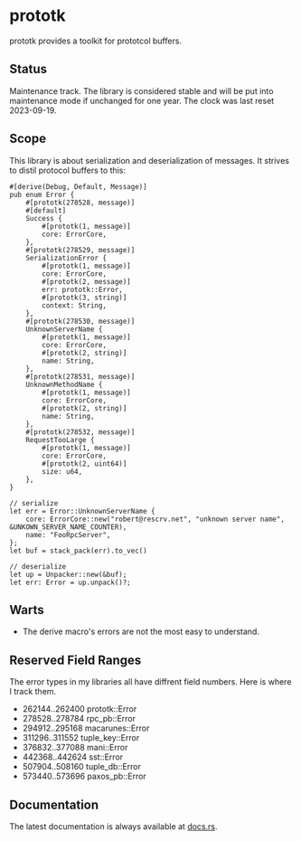 prototk
=======

prototk provides a toolkit for prototcol buffers.

Status
------

Maintenance track.  The library is considered stable and will be put into maintenance mode if unchanged for one year.
The clock was last reset 2023-09-19.

Scope
-----

This library is about serialization and deserialization of messages.  It strives to distil protocol buffers to this:

```ignore
#[derive(Debug, Default, Message)]
pub enum Error {
    #[prototk(278528, message)]
    #[default]
    Success {
        #[prototk(1, message)]
        core: ErrorCore,
    },
    #[prototk(278529, message)]
    SerializationError {
        #[prototk(1, message)]
        core: ErrorCore,
        #[prototk(2, message)]
        err: prototk::Error,
        #[prototk(3, string)]
        context: String,
    },
    #[prototk(278530, message)]
    UnknownServerName {
        #[prototk(1, message)]
        core: ErrorCore,
        #[prototk(2, string)]
        name: String,
    },
    #[prototk(278531, message)]
    UnknownMethodName {
        #[prototk(1, message)]
        core: ErrorCore,
        #[prototk(2, string)]
        name: String,
    },
    #[prototk(278532, message)]
    RequestTooLarge {
        #[prototk(1, message)]
        core: ErrorCore,
        #[prototk(2, uint64)]
        size: u64,
    },
}

// serialize
let err = Error::UnknownServerName {
    core: ErrorCore::new("robert@rescrv.net", "unknown server name", &UNKOWN_SERVER_NAME_COUNTER),
    name: "FooRpcServer",
};
let buf = stack_pack(err).to_vec()

// deserialize
let up = Unpacker::new(&buf);
let err: Error = up.unpack()?;
```

Warts
-----

- The derive macro's errors are not the most easy to understand.

Reserved Field Ranges
---------------------

The error types in my libraries all have diffrent field numbers.  Here is where I track them.

- 262144..262400 prototk::Error
- 278528..278784 rpc_pb::Error
- 294912..295168 macarunes::Error
- 311296..311552 tuple_key::Error
- 376832..377088 mani::Error
- 442368..442624 sst::Error
- 507904..508160 tuple_db::Error
- 573440..573696 paxos_pb::Error

Documentation
-------------

The latest documentation is always available at [docs.rs](https://docs.rs/prototk/latest/prototk/).
